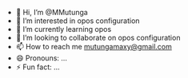 - 👋 Hi, I’m @MMutunga
- 👀 I’m interested in opos configuration
- 🌱 I’m currently learning opos
- 💞️ I’m looking to collaborate on opos configuration
- 📫 How to reach me mutungamaxy@gmail.com
- 😄 Pronouns: ...
- ⚡ Fun fact: ...

<!---
MMutunga/MMutunga is a ✨ special ✨ repository because its `README.md` (this file) appears on your GitHub profile.
You can click the Preview link to take a look at your changes.
--->
